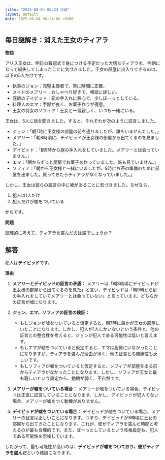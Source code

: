 ```yaml
---
title: "2025-08-04 06:24 の謎"
layout: default
date: 2025-08-04 06:24:00 +0900
---
```

## 毎日謎解き：消えた王女のティアラ

**物語**

アリス王女は、明日の戴冠式で身につける予定だった大切なティアラを、今朝になって紛失してしまったことに気づきました。王女の部屋に出入りできるのは、以下の5人だけです。

*   執事のジョン：完璧主義者で、常に時間に正確。
*   メイドのメアリー：おしゃべり好きで、噂話に詳しい。
*   庭師のデイビッド：花の手入れに熱心で、少しぼーっとしている。
*   料理人のエマ：手際が良く、お菓子作りが得意。
*   王女の侍女のソフィア：王女と一番親しく、いつも一緒にいる。

王女は、5人に話を聞きました。すると、それぞれが次のように証言しました。

*   ジョン：「朝7時に王女様の部屋の前を通りましたが、誰もいませんでした。」
*   メアリー：「朝8時頃に、デイビッドが王女様の部屋から出てくるのを見ました。」
*   デイビッド：「朝9時から庭の手入れをしていました。メアリーとは会っていません。」
*   エマ：「朝からずっと厨房でお菓子を作っていました。誰も見ていません。」
*   ソフィア：「朝から王女様と一緒にいましたが、9時にお茶の準備のために部屋を出ました。戻ってきたらティアラがなくなっていました。」

しかし、王女は彼らの証言の中に嘘があることに気づきました。なぜなら、

1.  犯人は1人だけ
2.  犯人だけが嘘をついている

からです。

**問題**

論理的に考えて、ティアラを盗んだのは誰でしょうか？

## 解答

犯人は**デイビッド**です。

**理由**

1.  **メアリーとデイビッドの証言の矛盾：** メアリーは「朝8時頃にデイビッドが王女様の部屋から出てくるのを見た」と言い、デイビッドは「朝9時から庭の手入れをしていてメアリーとは会っていない」と言っています。どちらかの証言が嘘になります。

2.  **ジョン、エマ、ソフィアの証言の検証：**
    *   もしジョンが嘘をついていると仮定すると、朝7時に誰かが王女の部屋にいたことになります。しかし、犯人が1人しかいないという条件と、他の証言との整合性を考えると、ジョンが犯人である可能性は低いと言えます。
    *   もしエマが嘘をついていると仮定すると、エマは厨房にいなかったことになりますが、ティアラを盗んだ理由が薄く、他の証言との関連性も乏しいです。
    *   もしソフィアが嘘をついていると仮定すると、ソフィアが部屋を出る前からティアラがなかったことになります。しかし、ソフィアが王女と最も親しいという設定から、動機が弱く、不自然です。

3.  **メアリーが嘘をついている場合：** メアリーが嘘をついている場合、デイビッドは正直に証言していることになります。しかし、デイビッドが犯人でない場合、メアリーが嘘をつく動機がありません。

4.  **デイビッドが嘘をついている場合：** デイビッドが嘘をついている場合、メアリーの証言は正しいことになります。つまり、デイビッドが8時頃に王女の部屋から出てきたことになります。これが、彼がティアラを盗んだ時間と考えるのが最も合理的です。また、ぼーっとしているという性格設定も、犯人である可能性を示唆しています。

したがって、最も可能性が高いのは、**デイビッドが嘘をついており、彼がティアラを盗んだ**という結論になります。
